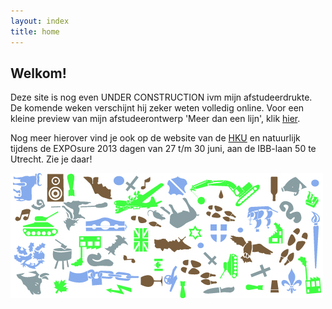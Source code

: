 ```yaml
---
layout: index
title: home
---
```

## Welkom!

Deze site is nog even UNDER CONSTRUCTION ivm mijn afstudeerdrukte. De komende weken verschijnt hij zeker weten volledig online. Voor een kleine preview van mijn afstudeerontwerp 'Meer dan een lijn', klik [hier](/work/illustration/meer-dan-een-lijn.html). 

Nog meer hierover vind je ook op de website van de [HKU](http://eindwerk.hku.nl/nl/browse/?filter=138#148 ) en natuurlijk tijdens de EXPOsure 2013 dagen van 27 t/m 30 juni, aan de IBB-laan 50 te Utrecht. Zie je daar!

<img src="/img/meerdaneenlijn/home-plaatje02.jpg" />
